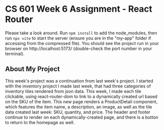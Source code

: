 # CS 601 Week 6 Assignment - React Router

Please take a look around. Run `npm install` to add the node_modules, then run `npx vite` to start the server (ensure you are in the "my-app" folder if accessing from the compressed file). You should see the project run in your browser on http://localhost:5173/ (double-check the port number in your terminal).

## About My Project

This week's project was a continuation from last week's project. I started with the inventory project I made last week, that had three categories of inventory tiles rendered from json data. This week, I made each tile clickable, using react-router-dom to link to a dynamically created url based on the SKU of the item. This new page renders a ProductDetail component, which features the item name, a description, an image, as well as the tile data created last week: SKU, quantity, and price. The header and footer continue to render on each dynamically-created page, and there is a button to return to the homepage as well. 